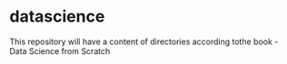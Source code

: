 # datascience
This repository will have a content of directories according tothe book - Data Science from Scratch
